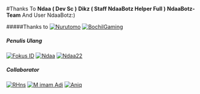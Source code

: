 #Thanks To
**Ndaa ( Dev Sc )**
**Dikz ( Staff NdaaBotz Helper Full )**
**NdaaBotz-Team**
And User NdaaBotz:)


#####Thanks to
[![Nurutomo](https://github.com/Nurutomo.png?size=100)](https://github.com/Nurutomo)
[![BochilGaming](https://github.com/BochilGaming.png?size=100)](https://github.com/BochilGaming)

##### Penulis Ulang
[![Fokus ID](https://github.com/fokusdotid.png?size=100)](https://github.com/fokusdotid)
[![Ndaa](https://github.com/Nurutomo.png?size=100)](https://github.com/Kayyyzenn)
[![Ndaa22](https://github.com/Nurutomo.png?size=100)](https://github.com/Ndaa22)
##### Collaborator

[![RHns](https://github.com/imrhns.png?size=100)](https://github.com/imrhns)
[![M imam Adi](https://github.com/adi-officiall.png?size=100)](https://github.com/adi-officiall)
[![Aniq](https://github.com/aniq12.png?size=100)](https://github.com/aniq12)
